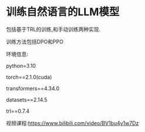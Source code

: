 # 训练自然语言的LLM模型
包括基于TRL的训练,和手动训练两种实现.

训练方法包括DPO和PPO

环境信息:

python=3.10

torch==2.1.0(cuda)

transformers==4.34.0

datasets==2.14.5

trl==0.7.4

视频课程:https://www.bilibili.com/video/BV1bu4y1w7Dz
